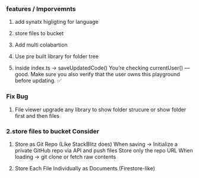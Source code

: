 ### features / Imporvemnts

1. add synatx higligting for language
2. store files to bucket 

3. Add multi colabartion
5. Use pre built library for folder tree

4. inside index.ts ->  saveUpdatedCode()
    You’re checking currentUser() — good. Make sure you also verify that the user owns this playground before updating. ✅


### Fix Bug

1. File viewer upgrade any library to show folder strucure 
or 
show folder first and then files 



### 2.store files to bucket Consider 

1. Store as Git Repo (Like StackBlitz does)
When saving → Initialize a private GitHub repo via API and push files
Store only the repo URL
When loading → git clone or fetch raw contents

2. Store Each File Individually as Documents (Firestore-like)


